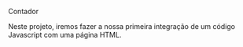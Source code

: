 Contador

Neste projeto, iremos fazer a nossa primeira integração de um código Javascript com uma página HTML.